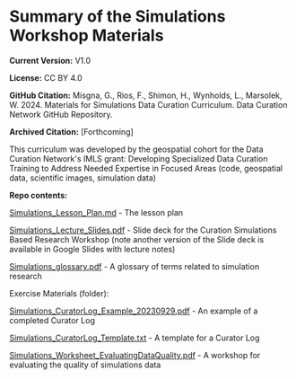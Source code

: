 # <a name="_n8o47u4ta0zv"></a>Summary of the Simulations Workshop Materials
**Current Version:** V1.0

**License:** CC BY 4.0

**GitHub Citation:**  Misgna, G., Rios, F., Shimon, H., Wynholds, L., Marsolek, W.  2024. Materials for Simulations Data Curation Curriculum. Data Curation Network GitHub Repository. 

**Archived Citation:** [Forthcoming]

This curriculum was developed by the geospatial cohort for the Data Curation Network's IMLS grant: Developing Specialized Data Curation Training to Address Needed Expertise in Focused Areas (code, geospatial data, scientific images, simulation data)

**Repo contents:**

[Simulations\_Lesson\_Plan.md](<Simulations_Lesson_Plan.md>) - The lesson plan 

[Simulations\_Lecture\_Slides.pdf](<Simulations_Lecture_Slides.pdf>) - Slide deck for the Curation Simulations Based Research Workshop (note another version of the Slide deck is available in Google Slides with lecture notes)

[Simulations\_glossary.pdf](<Simulations_glossary.pdf>) - A glossary of terms related to simulation research

Exercise Materials (folder): 

[Simulations\_CuratorLog\_Example\_20230929.pdf](<Exercise Materials\Simulations_CuratorLog_Example_20230929.pdf>) - An example of a completed Curator Log

[Simulations\_CuratorLog\_Template.txt](<Exercise Materials\Simulations_CuratorLog_Template.txt>) - A template for a Curator Log

[Simulations\_Worksheet\_EvaluatingDataQuality.pdf](<Exercise Materials\Simulations_Worksheet_EvaluatingDataQuality.pdf>) - A workshop for evaluating the quality of simulations data
